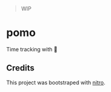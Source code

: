 > WIP
# pomo

Time tracking with 🍅 

## Credits

This project was bootstraped with [nitro](https://github.com/williamluke4/Nitro).